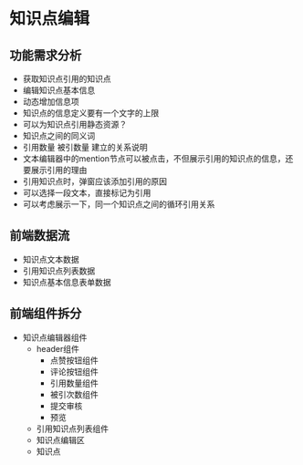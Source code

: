 # 知识点编辑

## 功能需求分析

- 获取知识点引用的知识点
- 编辑知识点基本信息
- 动态增加信息项
- 知识点的信息定义要有一个文字的上限
- 可以为知识点引用静态资源？
- 知识点之间的同义词
- 引用数量 被引数量 建立的关系说明
- 文本编辑器中的mention节点可以被点击，不但展示引用的知识点的信息，还要展示引用的理由
- 引用知识点时，弹窗应该添加引用的原因
- 可以选择一段文本，直接标记为引用
- 可以考虑展示一下，同一个知识点之间的循环引用关系

## 前端数据流

- 知识点文本数据
- 引用知识点列表数据
- 知识点基本信息表单数据

## 前端组件拆分

- 知识点编辑器组件
    - header组件
      - 点赞按钮组件
      - 评论按钮组件
      - 引用数量组件
      - 被引次数组件
      - 提交审核
      - 预览
    - 引用知识点列表组件
    - 知识点编辑区
    - 知识点
